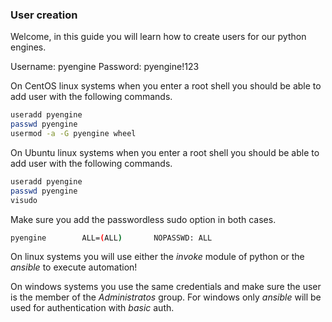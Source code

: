 ### User creation

Welcome, in this guide you will learn how to create users for our python engines.

Username: pyengine
Password: pyengine!123

On CentOS linux systems when you enter a root shell you should be able to add user with the following commands.

``` bash
useradd pyengine
passwd pyengine 
usermod -a -G pyengine wheel
```

On Ubuntu linux systems when you enter a root shell you should be able to add user with the following commands.

``` bash
useradd pyengine
passwd pyengine 
visudo
```

Make sure you add the passwordless sudo option in both cases.

``` bash
pyengine        ALL=(ALL)       NOPASSWD: ALL
```

On linux systems you will use either the *invoke* module of python or the *ansible* to execute automation!

On windows systems you use the same credentials and make sure the user is the member of the *Administratos* group. For windows only *ansible* will be used for authentication with *basic* auth.